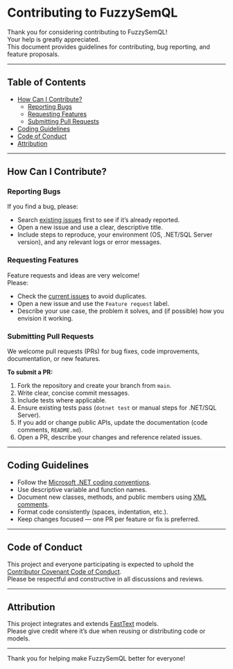 # Contributing to FuzzySemQL

Thank you for considering contributing to FuzzySemQL!  
Your help is greatly appreciated.  
This document provides guidelines for contributing, bug reporting, and feature proposals.

---

## Table of Contents

- [How Can I Contribute?](#how-can-i-contribute)
  - [Reporting Bugs](#reporting-bugs)
  - [Requesting Features](#requesting-features)
  - [Submitting Pull Requests](#submitting-pull-requests)
- [Coding Guidelines](#coding-guidelines)
- [Code of Conduct](#code-of-conduct)
- [Attribution](#attribution)

---

## How Can I Contribute?

### Reporting Bugs

If you find a bug, please:

- Search [existing issues](https://github.com/OKESC/FuzzySemQL/issues) first to see if it’s already reported.
- Open a new issue and use a clear, descriptive title.
- Include steps to reproduce, your environment (OS, .NET/SQL Server version), and any relevant logs or error messages.

### Requesting Features

Feature requests and ideas are very welcome!  
Please:

- Check the [current issues](https://github.com/OKESC/FuzzySemQL/issues) to avoid duplicates.
- Open a new issue and use the `Feature request` label.
- Describe your use case, the problem it solves, and (if possible) how you envision it working.

### Submitting Pull Requests

We welcome pull requests (PRs) for bug fixes, code improvements, documentation, or new features.

**To submit a PR:**

1. Fork the repository and create your branch from `main`.
2. Write clear, concise commit messages.
3. Include tests where applicable.
4. Ensure existing tests pass (`dotnet test` or manual steps for .NET/SQL Server).
5. If you add or change public APIs, update the documentation (code comments, `README.md`).
6. Open a PR, describe your changes and reference related issues.

---

## Coding Guidelines

- Follow the [Microsoft .NET coding conventions](https://docs.microsoft.com/en-us/dotnet/csharp/fundamentals/coding-style/coding-conventions).
- Use descriptive variable and function names.
- Document new classes, methods, and public members using [XML comments](https://docs.microsoft.com/en-us/dotnet/csharp/language-reference/xmldoc/).
- Format code consistently (spaces, indentation, etc.).
- Keep changes focused — one PR per feature or fix is preferred.

---

## Code of Conduct

This project and everyone participating is expected to uphold the [Contributor Covenant Code of Conduct](https://www.contributor-covenant.org/).  
Please be respectful and constructive in all discussions and reviews.

---

## Attribution

This project integrates and extends [FastText](https://fasttext.cc) models.  
Please give credit where it’s due when reusing or distributing code or models.

---

Thank you for helping make FuzzySemQL better for everyone!